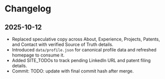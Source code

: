 # Changelog

## 2025-10-12
- Replaced speculative copy across About, Experience, Projects, Patents, and Contact with verified Source of Truth details.
- Introduced `data/profile.json` for canonical profile data and refreshed homepage to consume it.
- Added SITE_TODOs to track pending LinkedIn URL and patent filing details.
- Commit: TODO: update with final commit hash after merge.
